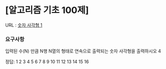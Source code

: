 # [알고리즘 기초 100제] 

URL : [숫자 사각형 1](https://www.youtube.com/watch?v=NldRYbDqgKw&list=PLVoihNyHW4xkm_KJ8_N8X7F6EQP4uSRyR&index=11)

### 요구사항 

입력된 수(N) 만큼 N행 N열의 형태로 연속으로 출력되는 
   숫자 사각형을 출력하시오
4

정답:   1 2 3 4 
       5 6 7 8
       9 10 11 12
       13 14 15 16 

